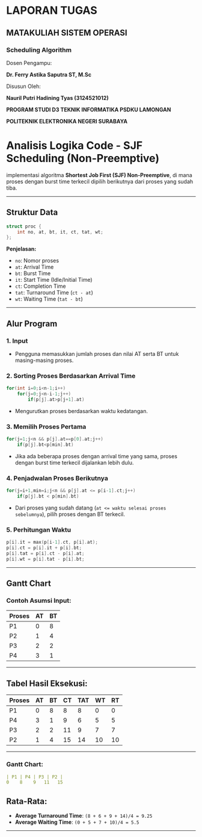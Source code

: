 # LAPORAN TUGAS
## MATAKULIAH SISTEM OPERASI
### Scheduling Algorithm
Dosen Pengampu:

**Dr. Ferry Astika Saputra ST, M.Sc**

Disusun Oleh:

**Nauril Putri Hadining Tyas (3124521012)**

**PROGRAM STUDI D3 TEKNIK INFORMATIKA PSDKU LAMONGAN**

**POLITEKNIK ELEKTRONIKA NEGERI SURABAYA**

# Analisis Logika Code - SJF Scheduling (Non-Preemptive)

implementasi algoritma **Shortest Job First (SJF) Non-Preemptive**, di mana proses dengan burst time terkecil dipilih berikutnya dari proses yang sudah tiba.

---

##  Struktur Data

```c
struct proc {
    int no, at, bt, it, ct, tat, wt;
};
```

**Penjelasan:**
- `no`: Nomor proses
- `at`: Arrival Time
- `bt`: Burst Time
- `it`: Start Time (Idle/Initial Time)
- `ct`: Completion Time
- `tat`: Turnaround Time (`ct - at`)
- `wt`: Waiting Time (`tat - bt`)

---

##  Alur Program

### 1. Input
- Pengguna memasukkan jumlah proses dan nilai AT serta BT untuk masing-masing proses.

### 2. Sorting Proses Berdasarkan Arrival Time
```c
for(int i=0;i<n-1;i++)
    for(j=0;j<n-i-1;j++)    
        if(p[j].at>p[j+1].at)
```
- Mengurutkan proses berdasarkan waktu kedatangan.

### 3. Memilih Proses Pertama
```c
for(j=1;j<n && p[j].at==p[0].at;j++)
    if(p[j].bt<p[min].bt)
```
- Jika ada beberapa proses dengan arrival time yang sama, proses dengan burst time terkecil dijalankan lebih dulu.

### 4. Penjadwalan Proses Berikutnya
```c
for(j=i+1,min=i;j<n && p[j].at <= p[i-1].ct;j++)
    if(p[j].bt < p[min].bt)
```
- Dari proses yang sudah datang (`at <= waktu selesai proses sebelumnya`), pilih proses dengan BT terkecil.

### 5. Perhitungan Waktu
```c
p[i].it = max(p[i-1].ct, p[i].at);
p[i].ct = p[i].it + p[i].bt;
p[i].tat = p[i].ct - p[i].at;
p[i].wt = p[i].tat - p[i].bt;
```

---

##  Gantt Chart

### Contoh Asumsi Input:
| Proses | AT | BT |
|--------|----|----|
| P1     | 0  | 8  |
| P2     | 1  | 4  |
| P3     | 2  | 2  |
| P4     | 3  | 1  |

---

##  Tabel Hasil Eksekusi:

| Proses | AT | BT | CT | TAT | WT | RT |
|--------|----|----|----|-----|----|----|
| P1     | 0  | 8  | 8  | 8   | 0  | 0  |
| P4     | 3  | 1  | 9  | 6   | 5  | 5  |
| P3     | 2  | 2  | 11 | 9   | 7  | 7  |
| P2     | 1  | 4  | 15 | 14  | 10 | 10 |

---

### Gantt Chart:
```yaml
| P1 | P4 | P3 | P2 |
0    8    9   11   15
```

##  Rata-Rata:
- **Average Turnaround Time**: `(8 + 6 + 9 + 14)/4 = 9.25`
- **Average Waiting Time**: `(0 + 5 + 7 + 10)/4 = 5.5`

---

